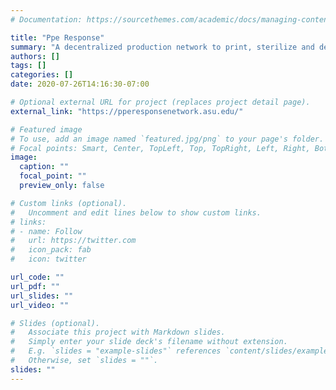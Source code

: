 ```yaml
---
# Documentation: https://sourcethemes.com/academic/docs/managing-content/

title: "Ppe Response"
summary: "A decentralized production network to print, sterilize and deliver personal protective equipment (PPE) for those on the front lines of the coronavirus response."
authors: []
tags: []
categories: []
date: 2020-07-26T14:16:30-07:00

# Optional external URL for project (replaces project detail page).
external_link: "https://pperesponsenetwork.asu.edu/"

# Featured image
# To use, add an image named `featured.jpg/png` to your page's folder.
# Focal points: Smart, Center, TopLeft, Top, TopRight, Left, Right, BottomLeft, Bottom, BottomRight.
image:
  caption: ""
  focal_point: ""
  preview_only: false

# Custom links (optional).
#   Uncomment and edit lines below to show custom links.
# links:
# - name: Follow
#   url: https://twitter.com
#   icon_pack: fab
#   icon: twitter

url_code: ""
url_pdf: ""
url_slides: ""
url_video: ""

# Slides (optional).
#   Associate this project with Markdown slides.
#   Simply enter your slide deck's filename without extension.
#   E.g. `slides = "example-slides"` references `content/slides/example-slides.md`.
#   Otherwise, set `slides = ""`.
slides: ""
---
```

